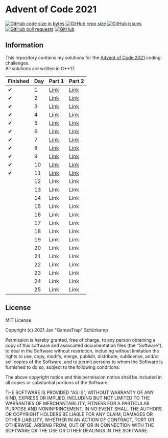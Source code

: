 # Advent of Code 2021

[![GitHub code size in bytes](https://img.shields.io/github/languages/code-size/GamesTrap/AoC-2021)](https://github.com/GamesTrap/AoC-2021)
[![GitHub repo size](https://img.shields.io/github/repo-size/GamesTrap/AoC-2021)](https://github.com/GamesTrap/AoC-2021)
[![GitHub issues](https://img.shields.io/github/issues/GamesTrap/AoC-2021)](https://github.com/GamesTrap/AoC-2021/issues?q=is%3Aopen+is%3Aissue)
[![GitHub pull requests](https://img.shields.io/github/issues-pr/GamesTrap/AoC-2021)](https://github.com/GamesTrap/AoC-2021/pulls?q=is%3Aopen+is%3Apr)
[![GitHub](https://img.shields.io/github/license/GamesTrap/AoC-2021)](https://github.com/GamesTrap/AoC-2021/blob/master/LICENSE)

## Information

This repository contains my solutions for the [Advent of Code 2021](https://adventofcode.com/2021) coding challenges.  
All solutions are written in C++17.  

| Finished | Day | Part 1                                   | Part 2                                   |
| -------- | --- | ---------------------------------------- | ---------------------------------------- |
| ✔        | 1   | [Link](AdventOfCode2021/Day1/Part1.cpp)  | [Link](AdventOfCode2021/Day1/Part2.cpp)  |
| ✔        | 2   | [Link](AdventOfCode2021/Day2/Part1.cpp)  | [Link](AdventOfCode2021/Day2/Part2.cpp)  |
| ✔        | 3   | [Link](AdventOfCode2021/Day3/Part1.cpp)  | [Link](AdventOfCode2021/Day3/Part2.cpp)  |
| ✔        | 4   | [Link](AdventOfCode2021/Day4/Part1.cpp)  | [Link](AdventOfCode2021/Day4/Part2.cpp)  |
| ✔        | 5   | [Link](AdventOfCode2021/Day5/Part1.cpp)  | [Link](AdventOfCode2021/Day5/Part2.cpp)  |
| ✔        | 6   | [Link](AdventOfCode2021/Day6/Part1.cpp)  | [Link](AdventOfCode2021/Day6/Part2.cpp)  |
| ✔        | 7   | [Link](AdventOfCode2021/Day7/Part1.cpp)  | [Link](AdventOfCode2021/Day7/Part2.cpp)  |
| ✔        | 8   | [Link](AdventOfCode2021/Day8/Part1.cpp)  | [Link](AdventOfCode2021/Day8/Part2.cpp)  |
| ✔        | 9   | [Link](AdventOfCode2021/Day9/Part1.cpp)  | [Link](AdventOfCode2021/Day9/Part2.cpp)  |
| ✔        | 10  | [Link](AdventOfCode2021/Day10/Part1.cpp) | [Link](AdventOfCode2021/Day10/Part2.cpp) |
| ✔        | 11  | [Link](AdventOfCode2021/Day11/Part1.cpp) | [Link](AdventOfCode2021/Day11/Part2.cpp) |
|          | 12  | Link   | Link   |
|          | 13  | Link   | Link   |
|          | 14  | Link   | Link   |
|          | 15  | Link   | Link   |
|          | 16  | Link   | Link   |
|          | 17  | Link   | Link   |
|          | 18  | Link   | Link   |
|          | 19  | Link   | Link   |
|          | 20  | Link   | Link   |
|          | 21  | Link   | Link   |
|          | 22  | Link   | Link   |
|          | 23  | Link   | Link   |
|          | 24  | Link   | Link   |
|          | 25  | Link   | Link   |

## License

MIT License

Copyright (c) 2021 Jan "GamesTrap" Schürkamp

Permission is hereby granted, free of charge, to any person obtaining a copy
of this software and associated documentation files (the "Software"), to deal
in the Software without restriction, including without limitation the rights
to use, copy, modify, merge, publish, distribute, sublicense, and/or sell
copies of the Software, and to permit persons to whom the Software is
furnished to do so, subject to the following conditions:

The above copyright notice and this permission notice shall be included in all
copies or substantial portions of the Software.

THE SOFTWARE IS PROVIDED "AS IS", WITHOUT WARRANTY OF ANY KIND, EXPRESS OR
IMPLIED, INCLUDING BUT NOT LIMITED TO THE WARRANTIES OF MERCHANTABILITY,
FITNESS FOR A PARTICULAR PURPOSE AND NONINFRINGEMENT. IN NO EVENT SHALL THE
AUTHORS OR COPYRIGHT HOLDERS BE LIABLE FOR ANY CLAIM, DAMAGES OR OTHER
LIABILITY, WHETHER IN AN ACTION OF CONTRACT, TORT OR OTHERWISE, ARISING FROM,
OUT OF OR IN CONNECTION WITH THE SOFTWARE OR THE USE OR OTHER DEALINGS IN THE
SOFTWARE.
